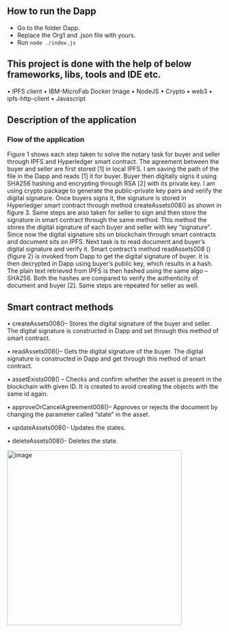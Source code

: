 ## How to run the Dapp
- Go to the folder Dapp.
- Replace the Org1 and .json file with yours.
- Run ```node ./index.js```

## This project is done with the help of below frameworks, libs, tools and IDE etc.
• IPFS client
• IBM-MicroFab Docker Image
• NodeJS
• Crypto
• web3
• ipfs-http-client
• Javascript

## Description of the application
### Flow of the application
Figure 1 shows each step taken to solve the notary task for buyer and seller through IPFS and Hyperledger smart contract. The agreement between the buyer and seller are first stored [1] in local IPFS. I am saving the path of the file in the Dapp and reads [1] it for buyer. Buyer then digitally signs it using SHA256 hashing and encrypting through RSA [2] with its private key. I am using crypto package to generate the public-private key pairs and verify the digital signature.
Once buyers signs it, the signature is stored in Hyperledger smart contract through method createAssets008() as shown in figure 3. Same steps are also taken for seller to sign and then store the signature in smart contract through the same method. This method the stores the digital signature of each buyer and seller with key “signature”.
Since now the digital signature sits on blockchain through smart contracts and document sits on IPFS. Next task is to read document and buyer’s digital signature and verify it. Smart contract’s method readAssets008 () (figure 2) is invoked from Dapp to get the digital signature of buyer. It is then decrypted in Dapp using buyer’s public key, which results in a hash. The plain text retrieved from IPFS is then hashed using the same algo – SHA256. Both the hashes are compared to verify the authenticity of document and buyer [2]. Same steps are repeated for seller as well.

## Smart contract methods
• createAssets008()– Stores the digital signature of the buyer and seller. The digital signature is constructed in Dapp and set through this method of smart contract.

• readAssets008()– Gets the digital signature of the buyer. The digital signature is constructed in Dapp and get through this method of smart contract.
 
• assetExists008() – Checks and confirm whether the asset is present in the blockchain with given ID. It is created to avoid creating the objects with the same id again.

• approveOrCancelAgreement008()– Approves or rejects the document by changing the parameter called “state” in the asset.

• updateAssets008()- Updates the states.

• deleteAssets008()- Deletes the state.


<img width="408" alt="image" src="https://user-images.githubusercontent.com/25216571/181632792-a6f6dc05-9f1f-4b9d-ab61-493ed56d7db6.png">
